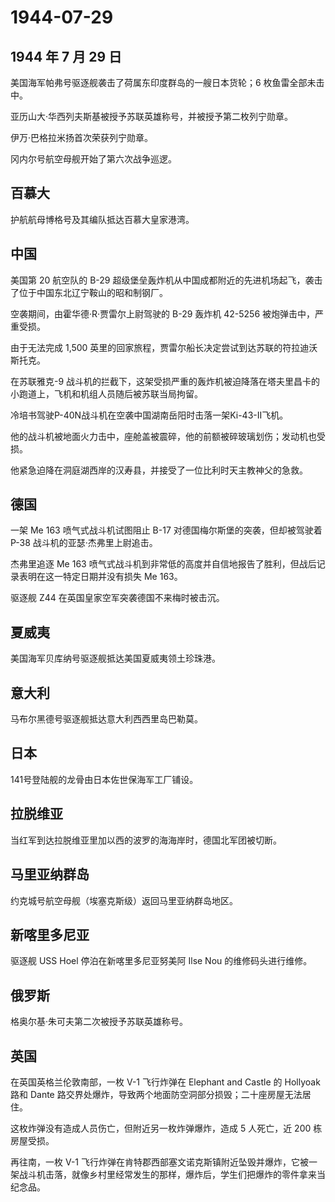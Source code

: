 # 1944-07-29

## 1944 年 7 月 29 日

美国海军帕弗号驱逐舰袭击了荷属东印度群岛的一艘日本货轮；6
枚鱼雷全部未击中。

亚历山大·华西列夫斯基被授予苏联英雄称号，并被授予第二枚列宁勋章。

伊万·巴格拉米扬首次荣获列宁勋章。

冈内尔号航空母舰开始了第六次战争巡逻。

## 百慕大

护航航母博格号及其编队抵达百慕大皇家港湾。

## 中国

美国第 20 航空队的 B-29
超级堡垒轰炸机从中国成都附近的先进机场起飞，袭击了位于中国东北辽宁鞍山的昭和制钢厂。

空袭期间，由霍华德·R·贾雷尔上尉驾驶的 B-29 轰炸机 42-5256
被炮弹击中，严重受损。

由于无法完成 1,500
英里的回家旅程，贾雷尔船长决定尝试到达苏联的符拉迪沃斯托克。

在苏联雅克-9
战斗机的拦截下，这架受损严重的轰炸机被迫降落在塔夫里昌卡的小跑道上，飞机和机组人员随后被苏联当局拘留。

冷培书驾驶P-40N战斗机在空袭中国湖南岳阳时击落一架Ki-43-II飞机。

他的战斗机被地面火力击中，座舱盖被震碎，他的前额被碎玻璃划伤；发动机也受损。

他紧急迫降在洞庭湖西岸的汉寿县，并接受了一位比利时天主教神父的急救。

## 德国

一架 Me 163 喷气式战斗机试图阻止 B-17 对德国梅尔斯堡的突袭，但却被驾驶着
P-38 战斗机的亚瑟·杰弗里上尉追击。

杰弗里追逐 Me 163
喷气式战斗机到非常低的高度并自信地报告了胜利，但战后记录表明在这一特定日期并没有损失
Me 163。

驱逐舰 Z44 在英国皇家空军突袭德国不来梅时被击沉。

## 夏威夷

美国海军贝库纳号驱逐舰抵达美国夏威夷领土珍珠港。

## 意大利

马布尔黑德号驱逐舰抵达意大利西西里岛巴勒莫。

## 日本

141号登陆舰的龙骨由日本佐世保海军工厂铺设。

## 拉脱维亚

当红军到达拉脱维亚里加以西的波罗的海海岸时，德国北军团被切断。

## 马里亚纳群岛

约克城号航空母舰（埃塞克斯级）返回马里亚纳群岛地区。

## 新喀里多尼亚

驱逐舰 USS Hoel 停泊在新喀里多尼亚努美阿 Ilse Nou 的维修码头进行维修。

## 俄罗斯

格奥尔基·朱可夫第二次被授予苏联英雄称号。

## 英国

在英国英格兰伦敦南部，一枚 V-1 飞行炸弹在 Elephant and Castle 的
Hollyoak 路和 Dante
路交界处爆炸，导致两个地面防空洞部分损毁；二十座房屋无法居住。

这枚炸弹没有造成人员伤亡，但附近另一枚炸弹爆炸，造成 5 人死亡，近 200
栋房屋受损。

再往南，一枚 V-1
飞行炸弹在肯特郡西部塞文诺克斯镇附近坠毁并爆炸，它被一架战斗机击落，就像乡村里经常发生的那样，爆炸后，学生们把爆炸的零件拿来当纪念品。

